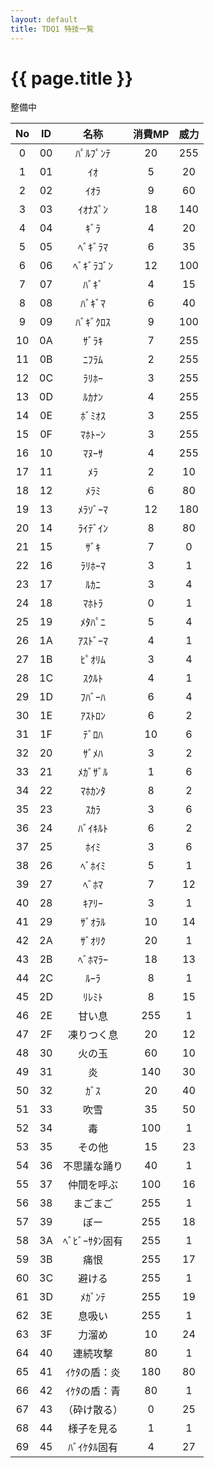 ```yaml
---
layout: default
title: TDQ1 特技一覧
---
```


# {{ page.title }}

整備中

| No | ID | 名称 | 消費MP | 威力 |
|:--:|:--:|:----:|:------:|:----:|
| 0 | 00 | ﾊﾟﾙﾌﾟﾝﾃ | 20 | 255 |
| 1 | 01 | ｲｵ    | 5 | 20 |
| 2 | 02 | ｲｵﾗ   | 9 | 60 |
| 3 | 03 | ｲｵﾅｽﾞﾝ | 18 | 140 |
| 4 | 04 | ｷﾞﾗ    | 4 | 20 |
| 5 | 05 | ﾍﾞｷﾞﾗﾏ  | 6 | 35 |
| 6 | 06 | ﾍﾞｷﾞﾗｺﾞﾝ | 12 | 100 |
| 7 | 07 | ﾊﾞｷﾞ    | 4 | 15 |
| 8 | 08 | ﾊﾞｷﾞﾏ   | 6 | 40 |
| 9 | 09 | ﾊﾞｷﾞｸﾛｽ | 9 | 100 |
| 10 | 0A | ｻﾞﾗｷ   | 7 | 255 |
| 11 | 0B | ﾆﾌﾗﾑ  | 2 | 255 |
| 12 | 0C | ﾗﾘﾎｰ  | 3 | 255 |
| 13 | 0D | ﾙｶﾅﾝ  | 4 | 255 |
| 14 | 0E | ﾎﾞﾐｵｽ  | 3 | 255 |
| 15 | 0F | ﾏﾎﾄｰﾝ | 3 | 255 |
| 16 | 10 | ﾏﾇｰｻ  | 4 | 255 |
| 17 | 11 | ﾒﾗ    | 2 | 10 |
| 18 | 12 | ﾒﾗﾐ   | 6 | 80 |
| 19 | 13 | ﾒﾗｿﾞｰﾏ | 12 | 180 |
| 20 | 14 | ﾗｲﾃﾞｲﾝ | 8 | 80 |
| 21 | 15 | ｻﾞｷ    | 7 | 0 |
| 22 | 16 | ﾗﾘﾎｰﾏ | 3 | 1 |
| 23 | 17 | ﾙｶﾆ   | 3 | 4 |
| 24 | 18 | ﾏﾎﾄﾗ  | 0 | 1 |
| 25 | 19 | ﾒﾀﾊﾟﾆ  | 5 | 4 |
| 26 | 1A | ｱｽﾄﾞｰﾏ | 4 | 1 |
| 27 | 1B | ﾋﾟｵﾘﾑ  | 3 | 4 |
| 28 | 1C | ｽｸﾙﾄ  | 4 | 1 |
| 29 | 1D | ﾌﾊﾞｰﾊ  | 6 | 4 |
| 30 | 1E | ｱｽﾄﾛﾝ | 6 | 2 |
| 31 | 1F | ﾃﾞﾛﾊ   | 10 | 6 |
| 32 | 20 | ｻﾞﾒﾊ   | 3 | 2 |
| 33 | 21 | ﾒｶﾞｻﾞﾙ  | 1 | 6 |
| 34 | 22 | ﾏﾎｶﾝﾀ | 8 | 2 |
| 35 | 23 | ｽｶﾗ   | 3 | 6 |
| 36 | 24 | ﾊﾞｲｷﾙﾄ | 6 | 2 |
| 37 | 25 | ﾎｲﾐ   | 3 | 6 |
| 38 | 26 | ﾍﾞﾎｲﾐ  | 5 | 1 |
| 39 | 27 | ﾍﾞﾎﾏ   | 7 | 12 |
| 40 | 28 | ｷｱﾘｰ  | 3 | 1 |
| 41 | 29 | ｻﾞｵﾗﾙ  | 10 | 14 |
| 42 | 2A | ｻﾞｵﾘｸ  | 20 | 1 |
| 43 | 2B | ﾍﾞﾎﾏﾗｰ | 18 | 13 |
| 44 | 2C | ﾙｰﾗ   | 8 | 1 |
| 45 | 2D | ﾘﾚﾐﾄ  | 8 | 15 |
| 46 | 2E | 甘い息 | 255 | 1 |
| 47 | 2F | 凍りつく息 | 20 | 12 |
| 48 | 30 | 火の玉 | 60 | 10 |
| 49 | 31 | 炎 | 140 | 30 |
| 50 | 32 | ｶﾞｽ | 20 | 40 |
| 51 | 33 | 吹雪 | 35 | 50 |
| 52 | 34 | 毒 | 100 | 1 |
| 53 | 35 | その他 | 15 | 23 |
| 54 | 36 | 不思議な踊り | 40 | 1 |
| 55 | 37 | 仲間を呼ぶ | 100 | 16 |
| 56 | 38 | まごまご | 255 | 1 |
| 57 | 39 | ぼー | 255 | 18 |
| 58 | 3A | ﾍﾞﾋﾞｰｻﾀﾝ固有 | 255 | 1 |
| 59 | 3B | 痛恨 | 255 | 17 |
| 60 | 3C | 避ける | 255 | 1 |
| 61 | 3D | ﾒｶﾞﾝﾃ | 255 | 19 |
| 62 | 3E | 息吸い | 255 | 1 |
| 63 | 3F | 力溜め | 10 | 24 |
| 64 | 40 | 連続攻撃 | 80 | 1 |
| 65 | 41 | ｲｹﾀの盾：炎 | 180 | 80 |
| 66 | 42 | ｲｹﾀの盾：青 | 80 | 1 |
| 67 | 43 | （砕け散る） | 0 | 25 |
| 68 | 44 | 様子を見る | 1 | 1 |
| 69 | 45 | ﾊﾞｲｹﾀﾙ固有 | 4 | 27 |

